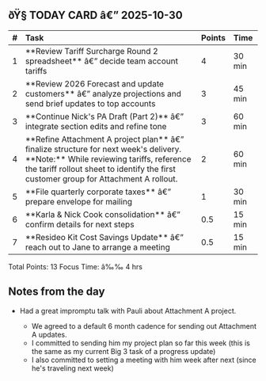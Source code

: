## ðŸ§­ TODAY CARD â€” 2025-10-30

| # | Task | Points | Time |
|:-|:-|:-|:-|
| 1 | \*\*Review Tariff Surcharge Round 2 spreadsheet\*\* â€” decide team account tariffs | 4 | 30 min |
| 2 | \*\*Review 2026 Forecast and update customers\*\* â€” analyze projections and send brief updates to top accounts | 3 | 45 min |
| 3 | \*\*Continue Nick's PA Draft (Part 2)\*\* â€” integrate section edits and refine tone | 3 | 60 min |
| 4  | \*\*Refine Attachment A project plan\*\* â€” finalize structure for next week's delivery. \*\*Note:\*\* While reviewing tariffs, reference the tariff rollout sheet to identify the first customer group for Attachment A rollout. | 2 | 60 min |
| 5 | \*\*File quarterly corporate taxes\*\* â€” prepare envelope for mailing | 1 | 30 min |
| 6 | \*\*Karla \& Nick Cook consolidation\*\* â€” confirm details for next steps | 0.5 | 15 min |
| 7 | \*\*Resideo Kit Cost Savings Update\*\* â€” reach out to Jane to arrange a meeting | 0.5 | 15 min |

Total Points: 13
Focus Time: â‰‰ 4 hrs

## Notes from the day

* Had a great impromptu talk with Pauli about Attachment A project.

  * We agreed to a default 6 month cadence for sending out Attachment A updates.
  * I committed to sending him my project plan so far this week (this is the same as my current Big 3 task of a progress update)
  * I also committed to setting a meeting with him week after next (since he's traveling next week)
